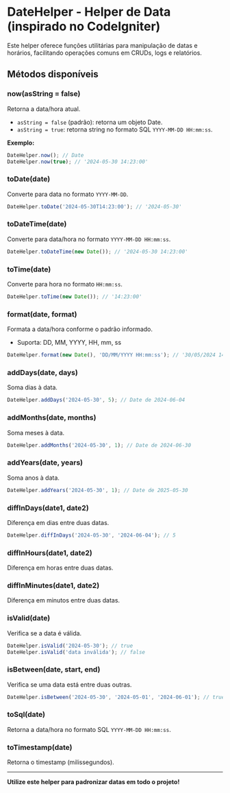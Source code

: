# DateHelper - Helper de Data (inspirado no CodeIgniter)

Este helper oferece funções utilitárias para manipulação de datas e horários, facilitando operações comuns em CRUDs, logs e relatórios.

## Métodos disponíveis

### now(asString = false)
Retorna a data/hora atual.
- `asString = false` (padrão): retorna um objeto Date.
- `asString = true`: retorna string no formato SQL `YYYY-MM-DD HH:mm:ss`.

**Exemplo:**
```js
DateHelper.now(); // Date
DateHelper.now(true); // '2024-05-30 14:23:00'
```

### toDate(date)
Converte para data no formato `YYYY-MM-DD`.
```js
DateHelper.toDate('2024-05-30T14:23:00'); // '2024-05-30'
```

### toDateTime(date)
Converte para data/hora no formato `YYYY-MM-DD HH:mm:ss`.
```js
DateHelper.toDateTime(new Date()); // '2024-05-30 14:23:00'
```

### toTime(date)
Converte para hora no formato `HH:mm:ss`.
```js
DateHelper.toTime(new Date()); // '14:23:00'
```

### format(date, format)
Formata a data/hora conforme o padrão informado.
- Suporta: DD, MM, YYYY, HH, mm, ss
```js
DateHelper.format(new Date(), 'DD/MM/YYYY HH:mm:ss'); // '30/05/2024 14:23:00'
```

### addDays(date, days)
Soma dias à data.
```js
DateHelper.addDays('2024-05-30', 5); // Date de 2024-06-04
```

### addMonths(date, months)
Soma meses à data.
```js
DateHelper.addMonths('2024-05-30', 1); // Date de 2024-06-30
```

### addYears(date, years)
Soma anos à data.
```js
DateHelper.addYears('2024-05-30', 1); // Date de 2025-05-30
```

### diffInDays(date1, date2)
Diferença em dias entre duas datas.
```js
DateHelper.diffInDays('2024-05-30', '2024-06-04'); // 5
```

### diffInHours(date1, date2)
Diferença em horas entre duas datas.

### diffInMinutes(date1, date2)
Diferença em minutos entre duas datas.

### isValid(date)
Verifica se a data é válida.
```js
DateHelper.isValid('2024-05-30'); // true
DateHelper.isValid('data inválida'); // false
```

### isBetween(date, start, end)
Verifica se uma data está entre duas outras.
```js
DateHelper.isBetween('2024-05-30', '2024-05-01', '2024-06-01'); // true
```

### toSql(date)
Retorna a data/hora no formato SQL `YYYY-MM-DD HH:mm:ss`.

### toTimestamp(date)
Retorna o timestamp (milissegundos).

---

**Utilize este helper para padronizar datas em todo o projeto!** 